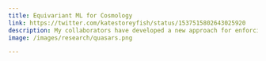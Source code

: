 ```yaml
---
title: Equivariant ML for Cosmology
link: https://twitter.com/katestoreyfish/status/1537515802643025920
description: My collaborators have developed a new approach for enforcing physical symmetries in machine learning tasks, by constructing <a href="https://arxiv.org/abs/2106.06610">invariant scalars</a> from geometric objects; this greatly <a href="https://arxiv.org/abs/2110.03761">improves performance</a>. We are currently applying the approach to DM halos in cosmological simulations to learn their relationship to galaxy properties.
image: /images/research/quasars.png

---
```

